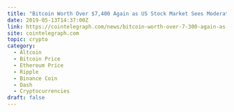```yaml
---
title: "Bitcoin Worth Over $7,400 Again as US Stock Market Sees Moderate Downturn"
date: 2019-05-13T14:37:00Z
link: https://cointelegraph.com/news/bitcoin-worth-over-7-300-again-as-us-stock-market-sees-moderate-downturn?utm_medium=RSS&utm_source=hune
site: cointelegraph.com
topic: crypto
category:
  - Altcoin
  - Bitcoin Price
  - Ethereum Price
  - Ripple
  - Binance Coin
  - Dash
  - Cryptocurrencies
draft: false
---
```

